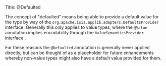 Title: @Defaulted

The concept of "defaulted" means being able to provide a default value
for the type by way of the
`org.apache.isis.applib.adapters.DefaultsProvider` interface. Generally
this only applies to value types, where the `@Value` annotation <!--(see ?)-->
implies encodability through the `ValueSemanticsProvider` interface <!--(see
?)-->.

For these reasons the `@Defaulted` annotation is generally never applied
directly, but can be thought of as a placeholder for future enhancements
whereby non-value types might also have a default value provided for
them.
